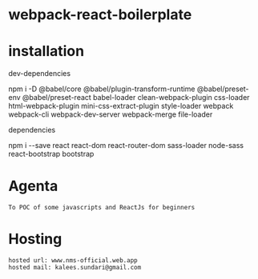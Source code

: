 # webpack-react-boilerplate


# installation

dev-dependencies

npm i -D @babel/core @babel/plugin-transform-runtime @babel/preset-env @babel/preset-react babel-loader clean-webpack-plugin css-loader html-webpack-plugin mini-css-extract-plugin style-loader webpack webpack-cli webpack-dev-server webpack-merge file-loader

dependencies

npm i --save react react-dom react-router-dom sass-loader node-sass react-bootstrap bootstrap


# Agenta
    To POC of some javascripts and ReactJs for beginners

# Hosting
    hosted url: www.nms-official.web.app
    hosted mail: kalees.sundari@gmail.com
